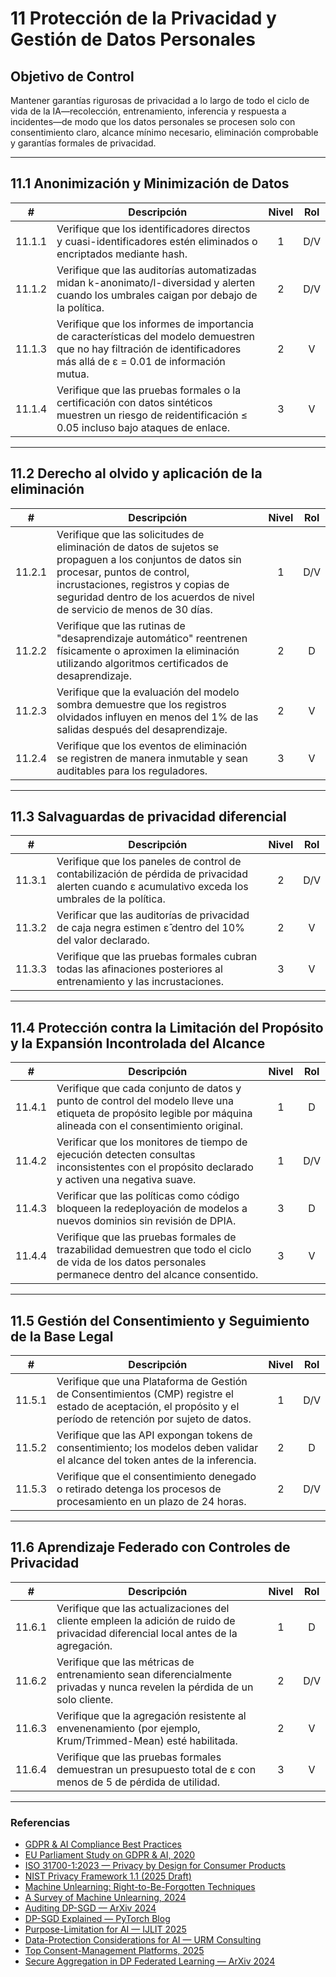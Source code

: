 # 11 Protección de la Privacidad y Gestión de Datos Personales

## Objetivo de Control

Mantener garantías rigurosas de privacidad a lo largo de todo el ciclo de vida de la IA—recolección, entrenamiento, inferencia y respuesta a incidentes—de modo que los datos personales se procesen solo con consentimiento claro, alcance mínimo necesario, eliminación comprobable y garantías formales de privacidad.

---

## 11.1 Anonimización y Minimización de Datos

|   #    | Descripción                                                                                                                                                            | Nivel | Rol |
| :----: | ---------------------------------------------------------------------------------------------------------------------------------------------------------------------- | :---: | :-: |
| 11.1.1 | Verifique que los identificadores directos y cuasi-identificadores estén eliminados o encriptados mediante hash.                                                       |   1   | D/V |
| 11.1.2 | Verifique que las auditorías automatizadas midan k-anonimato/l-diversidad y alerten cuando los umbrales caigan por debajo de la política.                              |   2   | D/V |
| 11.1.3 | Verifique que los informes de importancia de características del modelo demuestren que no hay filtración de identificadores más allá de ε = 0.01 de información mutua. |   2   |  V  |
| 11.1.4 | Verifique que las pruebas formales o la certificación con datos sintéticos muestren un riesgo de reidentificación ≤ 0.05 incluso bajo ataques de enlace.               |   3   |  V  |

---

## 11.2 Derecho al olvido y aplicación de la eliminación

|   #    | Descripción                                                                                                                                                                                                                                              | Nivel | Rol |
| :----: | -------------------------------------------------------------------------------------------------------------------------------------------------------------------------------------------------------------------------------------------------------- | :---: | :-: |
| 11.2.1 | Verifique que las solicitudes de eliminación de datos de sujetos se propaguen a los conjuntos de datos sin procesar, puntos de control, incrustaciones, registros y copias de seguridad dentro de los acuerdos de nivel de servicio de menos de 30 días. |   1   | D/V |
| 11.2.2 | Verifique que las rutinas de "desaprendizaje automático" reentrenen físicamente o aproximen la eliminación utilizando algoritmos certificados de desaprendizaje.                                                                                         |   2   |  D  |
| 11.2.3 | Verifique que la evaluación del modelo sombra demuestre que los registros olvidados influyen en menos del 1% de las salidas después del desaprendizaje.                                                                                                  |   2   |  V  |
| 11.2.4 | Verifique que los eventos de eliminación se registren de manera inmutable y sean auditables para los reguladores.                                                                                                                                        |   3   |  V  |

---

## 11.3 Salvaguardas de privacidad diferencial

|   #    | Descripción                                                                                                                                       | Nivel | Rol |
| :----: | ------------------------------------------------------------------------------------------------------------------------------------------------- | :---: | :-: |
| 11.3.1 | Verifique que los paneles de control de contabilización de pérdida de privacidad alerten cuando ε acumulativo exceda los umbrales de la política. |   2   | D/V |
| 11.3.2 | Verificar que las auditorías de privacidad de caja negra estimen ε̂ dentro del 10% del valor declarado.                                           |   2   |  V  |
| 11.3.3 | Verifique que las pruebas formales cubran todas las afinaciones posteriores al entrenamiento y las incrustaciones.                                |   3   |  V  |

---

## 11.4 Protección contra la Limitación del Propósito y la Expansión Incontrolada del Alcance

|   #    | Descripción                                                                                                                                                     | Nivel | Rol |
| :----: | --------------------------------------------------------------------------------------------------------------------------------------------------------------- | :---: | :-: |
| 11.4.1 | Verifique que cada conjunto de datos y punto de control del modelo lleve una etiqueta de propósito legible por máquina alineada con el consentimiento original. |   1   |  D  |
| 11.4.2 | Verificar que los monitores de tiempo de ejecución detecten consultas inconsistentes con el propósito declarado y activen una negativa suave.                   |   1   | D/V |
| 11.4.3 | Verificar que las políticas como código bloqueen la redeployación de modelos a nuevos dominios sin revisión de DPIA.                                            |   3   |  D  |
| 11.4.4 | Verifique que las pruebas formales de trazabilidad demuestren que todo el ciclo de vida de los datos personales permanece dentro del alcance consentido.        |   3   |  V  |

---

## 11.5 Gestión del Consentimiento y Seguimiento de la Base Legal

|   #    | Descripción                                                                                                                                                    | Nivel | Rol |
| :----: | -------------------------------------------------------------------------------------------------------------------------------------------------------------- | :---: | :-: |
| 11.5.1 | Verifique que una Plataforma de Gestión de Consentimientos (CMP) registre el estado de aceptación, el propósito y el período de retención por sujeto de datos. |   1   | D/V |
| 11.5.2 | Verifique que las API expongan tokens de consentimiento; los modelos deben validar el alcance del token antes de la inferencia.                                |   2   |  D  |
| 11.5.3 | Verifique que el consentimiento denegado o retirado detenga los procesos de procesamiento en un plazo de 24 horas.                                             |   2   | D/V |

---

## 11.6 Aprendizaje Federado con Controles de Privacidad

|   #    | Descripción                                                                                                                       | Nivel | Rol |
| :----: | --------------------------------------------------------------------------------------------------------------------------------- | :---: | :-: |
| 11.6.1 | Verifique que las actualizaciones del cliente empleen la adición de ruido de privacidad diferencial local antes de la agregación. |   1   |  D  |
| 11.6.2 | Verifique que las métricas de entrenamiento sean diferencialmente privadas y nunca revelen la pérdida de un solo cliente.         |   2   | D/V |
| 11.6.3 | Verifique que la agregación resistente al envenenamiento (por ejemplo, Krum/Trimmed-Mean) esté habilitada.                        |   2   |  V  |
| 11.6.4 | Verifique que las pruebas formales demuestran un presupuesto total de ε con menos de 5 de pérdida de utilidad.                    |   3   |  V  |

---

### Referencias

* [GDPR & AI Compliance Best Practices](https://www.exabeam.com/explainers/gdpr-compliance/the-intersection-of-gdpr-and-ai-and-6-compliance-best-practices/)
* [EU Parliament Study on GDPR & AI, 2020](https://www.europarl.europa.eu/RegData/etudes/STUD/2020/641530/EPRS_STU%282020%29641530_EN.pdf)
* [ISO 31700-1:2023 — Privacy by Design for Consumer Products](https://www.iso.org/standard/84977.html)
* [NIST Privacy Framework 1.1 (2025 Draft)](https://www.nist.gov/privacy-framework)
* [Machine Unlearning: Right-to-Be-Forgotten Techniques](https://www.kaggle.com/code/tamlhp/machine-unlearning-the-right-to-be-forgotten)
* [A Survey of Machine Unlearning, 2024](https://arxiv.org/html/2209.02299v6)
* [Auditing DP-SGD — ArXiv 2024](https://arxiv.org/html/2405.14106v4)
* [DP-SGD Explained — PyTorch Blog](https://medium.com/pytorch/differential-privacy-series-part-1-dp-sgd-algorithm-explained-12512c3959a3)
* [Purpose-Limitation for AI — IJLIT 2025](https://academic.oup.com/ijlit/article/doi/10.1093/ijlit/eaaf003/8121663)
* [Data-Protection Considerations for AI — URM Consulting](https://www.urmconsulting.com/blog/data-protection-considerations-for-artificial-intelligence-ai)
* [Top Consent-Management Platforms, 2025](https://www.enzuzo.com/blog/best-consent-management-platforms)
* [Secure Aggregation in DP Federated Learning — ArXiv 2024](https://arxiv.org/abs/2407.19286)


